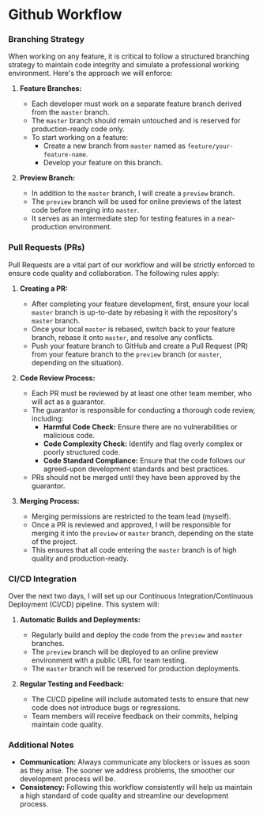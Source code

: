 # Github Workflow

### **Branching Strategy**
When working on any feature, it is critical to follow a structured branching strategy to maintain code integrity and simulate a professional working environment. Here's the approach we will enforce:

1. **Feature Branches:**
   - Each developer must work on a separate feature branch derived from the `master` branch. 
   - The `master` branch should remain untouched and is reserved for production-ready code only.
   - To start working on a feature:
     - Create a new branch from `master` named as `feature/your-feature-name`.
     - Develop your feature on this branch.

2. **Preview Branch:**
   - In addition to the `master` branch, I will create a `preview` branch.
   - The `preview` branch will be used for online previews of the latest code before merging into `master`.
   - It serves as an intermediate step for testing features in a near-production environment.

### **Pull Requests (PRs)**
Pull Requests are a vital part of our workflow and will be strictly enforced to ensure code quality and collaboration. The following rules apply:

1. **Creating a PR:**
   - After completing your feature development, first, ensure your local `master` branch is up-to-date by rebasing it with the repository's `master` branch.
   - Once your local `master` is rebased, switch back to your feature branch, rebase it onto `master`, and resolve any conflicts.
   - Push your feature branch to GitHub and create a Pull Request (PR) from your feature branch to the `preview` branch (or `master`, depending on the situation).

2. **Code Review Process:**
   - Each PR must be reviewed by at least one other team member, who will act as a guarantor.
   - The guarantor is responsible for conducting a thorough code review, including:
     - **Harmful Code Check:** Ensure there are no vulnerabilities or malicious code.
     - **Code Complexity Check:** Identify and flag overly complex or poorly structured code.
     - **Code Standard Compliance:** Ensure that the code follows our agreed-upon development standards and best practices.
   - PRs should not be merged until they have been approved by the guarantor.

3. **Merging Process:**
   - Merging permissions are restricted to the team lead (myself).
   - Once a PR is reviewed and approved, I will be responsible for merging it into the `preview` or `master` branch, depending on the state of the project.
   - This ensures that all code entering the `master` branch is of high quality and production-ready.

### **CI/CD Integration**
Over the next two days, I will set up our Continuous Integration/Continuous Deployment (CI/CD) pipeline. This system will:

1. **Automatic Builds and Deployments:**
   - Regularly build and deploy the code from the `preview` and `master` branches.
   - The `preview` branch will be deployed to an online preview environment with a public URL for team testing.
   - The `master` branch will be reserved for production deployments.

2. **Regular Testing and Feedback:**
   - The CI/CD pipeline will include automated tests to ensure that new code does not introduce bugs or regressions.
   - Team members will receive feedback on their commits, helping maintain code quality.

### **Additional Notes**
- **Communication:** Always communicate any blockers or issues as soon as they arise. The sooner we address problems, the smoother our development process will be.
- **Consistency:** Following this workflow consistently will help us maintain a high standard of code quality and streamline our development process.